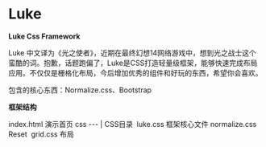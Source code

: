 # Luke
**Luke Css Framework**

Luke 中文译为《光之使者》，近期在最终幻想14网络游戏中，想到光之战士这个蛮酷的词。抱歉，话题跑偏了，Luke是CSS打造轻量级框架，能够快速完成布局应用。不仅仅是栅格化布局，今后增加优秀的组件和好玩的东西，希望你会喜欢。

包含的核心东西：Normalize.css、Bootstrap

**框架结构**

index.html                    演示首页
css --- |                        CSS目录
​      luke.css                 框架核心文件
​      normalize.css        Reset
​      grid.css                  布局
